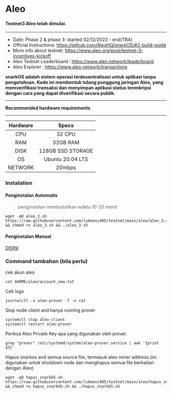 # Aleo

#### Testnet3 Aleo telah dimulai.

***

* Date: Phase 2 & phase 3: started 02/12/2023 - end(TBA)
* Official Instructions: https://github.com/AleoHQ/snarkOS/#2-build-guide
* More info about testnet: https://www.aleo.org/post/testnet-3-incentives-kickoff
* Aleo Testnet Leaderboard : https://www.aleo.network/leaderboard
* Aleo Explorer : https://www.aleo.network/transactions

**snarkOS adalah sistem operasi terdesentralisasi untuk aplikasi tanpa pengetahuan. Kode ini membentuk tulang punggung jaringan Aleo, yang memverifikasi transaksi dan menyimpan aplikasi status terenkripsi dengan cara yang dapat diverifikasi secara publik.**

***

**Recommended hardware requirements**

***

| Hardware |       Specs       |
| :------: | :---------------: |
|    CPU   |       32 CPU      |
|    RAM   |      32GB RAM     |
|   DISK   | 128GB SSD STORAGE |
|    OS    |  Ubuntu 20.04 LTS |
|  NETWORK |       20mbps      |

### Instalation

#### Penginstalan Automatis

> penginstalan membutuhkan waktu 10-20 menit

```
wget -qO aleo_3.sh https://raw.githubusercontent.com/lukmanc405/testnet/main/aleo/aleo_3.sh && chmod +x aleo_3.sh && ./aleo_3.sh
```

#### Penginstalan Manual

[DISINI](manual-install.md)

### Command tambahan (**bila perlu**)

cek akun aleo

```
cat $HOME/aleo/account_new.txt
```

Cek logs

```
journalctl -u aleo-prover -f -o cat
```

Stop node client and hanya running prover

```
systemctl stop aleo-client
systemctl restart aleo-prover
```

Periksa Aleo Private Key apa yang digunakan oleh prover.

```
grep "prover" /etc/systemd/system/aleo-prover.service | awk '{print $5}'
```

Hapus snarkos and semua source file, termasuk aleo miner address.(ini digunakan untuk shutdown node dan menghapus semua file berkaitan dengan Aleo)

```
wget -qO hapus_snarkOS.sh https://raw.githubusercontent.com/lukmanc405/testnet/main/aleo/hapus_snarkOS.sh && chmod +x hapus_snarkOS.sh && ./hapus_snarkOS.sh
```
